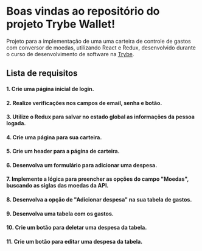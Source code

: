 # Boas vindas ao repositório do projeto Trybe Wallet!

Projeto para a implementação de uma uma carteira de controle de gastos com conversor de moedas, utilizando React e Redux, desenvolvido durante o curso de desenvolvimento de software na [Trybe](https://www.betrybe.com/).

## Lista de requisitos

#### 1. Crie uma página inicial de login.
#### 2. Realize verificações nos campos de email, senha e botão.
#### 3. Utilize o Redux para salvar no estado global as informações da pessoa logada.
#### 4. Crie uma página para sua carteira.
#### 5. Crie um header para a página de carteira.
#### 6. Desenvolva um formulário para adicionar uma despesa.
#### 7. Implemente a lógica para preencher as opções do campo "Moedas", buscando as siglas das moedas da API.
#### 8. Desenvolva a opção de "Adicionar despesa" na sua tabela de gastos.
#### 9. Desenvolva uma tabela com os gastos.
#### 10. Crie um botão para deletar uma despesa da tabela.
#### 11. Crie um botão para editar uma despesa da tabela.
